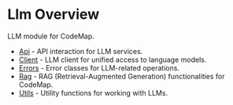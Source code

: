# Llm Overview

LLM module for CodeMap.

- [Api](api.md) - API interaction for LLM services.
- [Client](client.md) - LLM client for unified access to language models.
- [Errors](errors.md) - Error classes for LLM-related operations.
- [Rag](rag/index.md) - RAG (Retrieval-Augmented Generation) functionalities for CodeMap.
- [Utils](utils.md) - Utility functions for working with LLMs.
